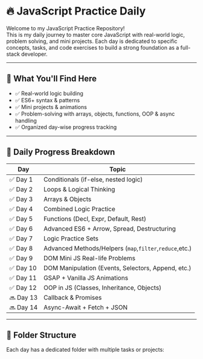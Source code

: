 # 🔥 JavaScript Practice Daily

Welcome to my JavaScript Practice Repository!  
This is my daily journey to master core JavaScript with real-world logic, problem solving, and mini projects. Each day is dedicated to specific concepts, tasks, and code exercises to build a strong foundation as a full-stack developer.

---

## 🧠 What You'll Find Here

- ✅ Real-world logic building
- ✅ ES6+ syntax & patterns
- ✅ Mini projects & animations
- ✅ Problem-solving with arrays, objects, functions, OOP & async handling
- ✅ Organized day-wise progress tracking

---

## 📆 Daily Progress Breakdown

| Day       | Topic                                                   | 
| --------- | ------------------------------------------------------- | 
| ✅ Day 1  | Conditionals (if-else, nested logic)                    | 
| ✅ Day 2  | Loops & Logical Thinking                                |
| ✅ Day 3  | Arrays & Objects                                        |
| ✅ Day 4  | Combined Logic Practice                                 |
| ✅ Day 5  | Functions (Decl, Expr, Default, Rest)                   |
| ✅ Day 6  | Advanced ES6 + Arrow, Spread, Destructuring             |
| ✅ Day 7  | Logic Practice Sets                                     |
| ✅ Day 8  | Advanced Methods/Helpers (`map`,`filter`,`reduce`,etc.) |
| ✅ Day 9  | DOM Mini JS Real-life Problems                          |
| ✅ Day 10 | DOM Manipulation (Events, Selectors, Append, etc.)      |
| ✅ Day 11 | GSAP + Vanilla JS Animations                            |
| ✅ Day 12 | OOP in JS (Classes, Inheritance, Objects)               |
| 🔜 Day 13 | Callback & Promises                                     |
| 🔜 Day 14 | Async-Await + Fetch + JSON                              |

---

## 📁 Folder Structure

Each day has a dedicated folder with multiple tasks or projects:
